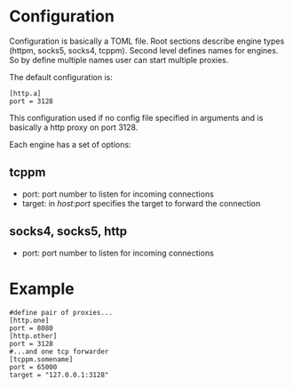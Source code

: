 # Configuration
Configuration is basically a TOML file. Root sections describe
engine types (httpm, socks5, socks4, tcppm). Second level defines
names for engines. So by define multiple names user can start
multiple proxies.

The default configuration is:

```
[http.a]
port = 3128
```

This configuration used if no config file specified in arguments
and is basically a http proxy on port 3128.

Each engine has a set of options:

## tcppm

* port: port number to listen for incoming connections
* target: in _host:port_ specifies the target to forward the
          connection

## socks4, socks5, http

* port: port number to listen for incoming connections

# Example

```
#define pair of proxies...
[http.one]
port = 8080
[http.other]
port = 3128
#...and one tcp forwarder
[tcppm.somename]
port = 65000
target = "127.0.0.1:3128"
```